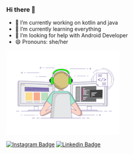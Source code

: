 ### Hi there 👋

- 🔭 I’m currently working on kotlin and java
- 🌱 I’m currently learning everything
- 🤔 I’m looking for help with Android Developer 
- 😄 Pronouns: she/her
<img src="Online Coding classes for Kids _ ZugZwang Academy.gif" width="auto">


[![Instagram Badge](https://img.shields.io/badge/-Instagram-C13584?style=flat-quare&labelColor=C13584&logo=instagram&logoColor=white&link=link)](https://www.instagram.com/_s.busra/) 
[![Linkedin Badge](https://img.shields.io./badge/busragul-%20on%20linkedin-blue?style=for-the-badge&logo=linkedin)](https://www.linkedin.com/in/sevim-b%C3%BC%C5%9Fra-g%C3%BCl-3b07a523b/)


